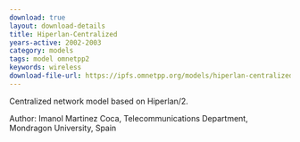 ```yaml
---
download: true
layout: download-details
title: Hiperlan-Centralized
years-active: 2002-2003
category: models
tags: model omnetpp2
keywords: wireless
download-file-url: https://ipfs.omnetpp.org/models/hiperlan-centralized-0.9-src.tgz
---
```


Centralized network model based on Hiperlan/2.

Author: Imanol Martinez Coca, Telecommunications Department, Mondragon
University, Spain
